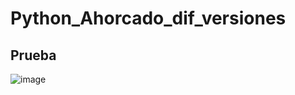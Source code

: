 # Python_Ahorcado_dif_versiones

## Prueba
![image](https://user-images.githubusercontent.com/95582067/235380736-45c40329-8b7c-43d8-b8f0-dbe2eb9c24f2.png)
